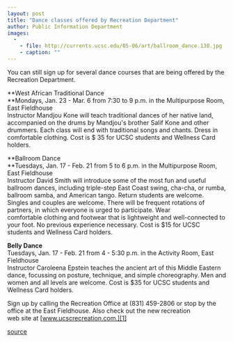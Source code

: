 ```yaml
---
layout: post
title: "Dance classes offered by Recreation Department"
author: Public Information Department
images:
  -
    - file: http://currents.ucsc.edu/05-06/art/ballroom_dance.130.jpg
    - caption: ""
---
```


You can still sign up for several dance courses that are being offered by the Recreation Department.

**West African Traditional Dance  
**Mondays, Jan. 23 - Mar. 6 from 7:30 to 9 p.m. in the Multipurpose Room, East Fieldhouse  
Instructor Mandjou Kone will teach traditional dances of her native land, accompanied on the drums by Mandjou's brother Salif Kone and other drummers. Each class will end with traditional songs and chants. Dress in comfortable clothing. Cost is $ 35 for UCSC students and Wellness Card holders.

**Ballroom Dance  
**Tuesdays, Jan. 17 - Feb. 21 from 5 to 6 p.m. in the Multipurpose Room, East Fieldhouse  
Instructor David Smith will introduce some of the most fun and useful ballroom dances, including triple-step East Coast swing, cha-cha, or rumba, ballroom samba, and American tango. Return students are welcome. Singles and couples are welcome. There will be frequent rotations of partners, in which everyone is urged to participate. Wear  
comfortable clothing and footwear that is lightweight and well-connected to your foot. No previous experience necessary. Cost is $15 for UCSC students and Wellness Card holders.   
  
**Belly Dance**  
Tuesdays, Jan. 17 - Feb. 21 from 4 - 5:30 p.m. in the Activity Room, East Fieldhouse  
Instructor Caroleena Epstein teaches the ancient art of this Middle Eastern dance, focussing on posture, technique, and simple choreography. Men and women and all levels are welcome. Cost is $35 for UCSC students and Wellness Card holders.

Sign up by calling the Recreation Office at (831) 459-2806 or stop by the office at the East Fieldhouse. Also check out the new recreation  
web site at [www.ucscrecreation.com.][1]

[1]: http://www.ucscrecreation.com

[source](http://www1.ucsc.edu/currents/05-06/01-23/brief-classes.asp "Permalink to brief-classes")

